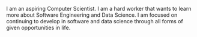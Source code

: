 I am an aspiring Computer Scientist. I am a hard worker that wants to learn more about Software Engineering and Data Science.
I am focused on continuing to develop in software and data science through all forms of given opportunities in life.
<!---
u18202374-Chaks/u18202374-Chaks is a ✨ special ✨ repository because its `README.md` (this file) appears on your GitHub profile.
You can click the Preview link to take a look at your changes.
--->
